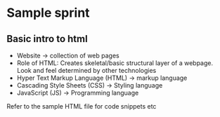 # Sample sprint

## Basic intro to html

- Website -> collection of web pages
- Role of HTML: Creates skeletal/basic structural layer of a webpage. Look and feel determined by other technologies
- Hyper Text Markup Language (HTML)  -> markup language
- Cascading Style Sheets (CSS) -> Styling language
- JavaScript (JS) -> Programming language
  
Refer to the sample HTML file for code snippets etc